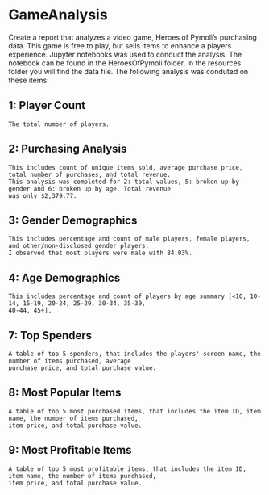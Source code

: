 # GameAnalysis
Create a report that analyzes a video game, Heroes of Pymoli’s purchasing data. This game is free to play, but sells items to enhance a players experience. Jupyter notebooks was used to conduct the analysis. The notebook can be found in the HeroesOfPymoli folder. In the resources folder you will find the data file. The following analysis was conduted on these items:

## 1: Player Count

    The total number of players.

## 2: Purchasing Analysis

    This includes count of unique items sold, average purchase price, total number of purchases, and total revenue. 
    This analysis was completed for 2: total values, 5: broken up by gender and 6: broken up by age. Total revenue 
    was only $2,379.77. 
   
## 3: Gender Demographics

    This includes percentage and count of male players, female players, and other/non-disclosed gender players.
    I observed that most players were male with 84.03%.

## 4: Age Demographics

    This includes percentage and count of players by age summary [<10, 10-14, 15-19, 20-24, 25-29, 30-34, 35-39,
    40-44, 45+].
    
## 7: Top Spenders

    A table of top 5 spenders, that includes the players' screen name, the number of items purchased, average 
    purchase price, and total purchase value.
    
## 8: Most Popular Items
    
    A table of top 5 most purchased items, that includes the item ID, item name, the number of items purchased, 
    item price, and total purchase value.
    
## 9: Most Profitable Items

    A table of top 5 most profitable items, that includes the item ID, item name, the number of items purchased, 
    item price, and total purchase value.
